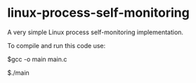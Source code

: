 # linux-process-self-monitoring

A very simple Linux process self-monitoring implementation.

To compile and run this code use:

$gcc -o main main.c

$./main
